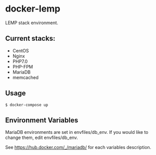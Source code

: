 # docker-lemp

LEMP stack environment.

## Current stacks:
- CentOS
- Nginx
- PHP7.0
- PHP-FPM
- MariaDB
- memcached

## Usage
```
$ docker-compose up
```

## Environment Variables

MariaDB environments are set in envfiles/db_env.
If you would like to change them, edit envfiles/db_env.

See https://hub.docker.com/_/mariadb/ for each variables description.
